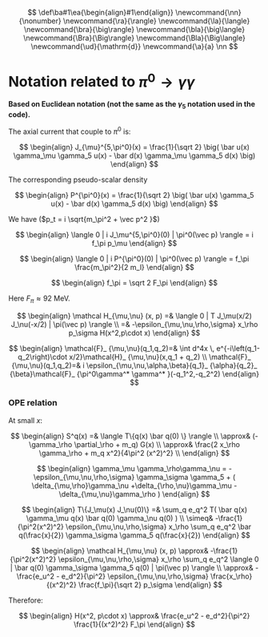 $$
\def\ba#1\ea{\begin{align}#1\end{align}}
\newcommand{\nn}{\nonumber}
\newcommand{\ra}{\rangle}
\newcommand{\la}{\langle}
\newcommand{\bra}{\big\rangle}
\newcommand{\bla}{\big\langle}
\newcommand{\Bra}{\Big\rangle}
\newcommand{\Bla}{\Big\langle}
\newcommand{\ud}{\mathrm{d}}
\newcommand{\a}{a}
\nn
$$

# Notation related to $\pi^0\to \gamma\gamma$

**Based on Euclidean notation (not the same as the $\gamma_5$ notation used in the code).**

The axial current that couple to $\pi^0$ is:

$$
\begin{align}
J_{\mu}^{5,\pi^0}(x) = \frac{1}{\sqrt 2}
\big(
\bar u(x) \gamma_\mu \gamma_5 u(x) -
\bar d(x) \gamma_\mu \gamma_5 d(x)
\big)
\end{align}
$$

The corresponding pseudo-scalar density

$$
\begin{align}
P^{\pi^0}(x) =
\frac{1}{\sqrt 2} \big(
\bar u(x) \gamma_5 u(x) -
\bar d(x) \gamma_5 d(x)
\big)
\end{align}
$$

We have ($p_t = i \sqrt{m_\pi^2 + \vec p^2 }$)

$$
\begin{align}
\langle 0 | i J_\mu^{5,\pi^0}(0) | \pi^0(\vec p) \rangle =
i f_\pi p_\mu
\end{align}
$$

$$
\begin{align}
\langle 0 | i P^{\pi^0}(0) | \pi^0(\vec p) \rangle
= f_\pi
\frac{m_\pi^2}{2 m_l}
\end{align}
$$

$$
\begin{align}
f_\pi = \sqrt 2 F_\pi
\end{align}
$$

Here $F_\pi \approx 92~\mathrm{MeV}$.

$$
\begin{align}
\mathcal H_{\mu,\nu} (x, p)
=&
\langle 0 | T J_\mu(x/2) J_\nu(-x/2) | \pi(\vec p) \rangle
\\
=&
-\epsilon_{\mu,\nu,\rho,\sigma}
x_\rho p_\sigma
H(x^2,p\cdot x)
\end{align}
$$

$$
\begin{align}
\mathcal{F}_ {\mu,\nu}(q_1,q_2)=& \int d^4x \, e^{-i\left(q_1-q_2\right)\cdot x/2}\mathcal{H}_ {\mu,\nu}(x,q_1 + q_2)
\\
\mathcal{F}_ {\mu,\nu}(q_1,q_2)=&
i
\epsilon_{\mu,\nu,\alpha,\beta}{q_1}_ {\alpha}{q_2}_ {\beta}\mathcal{F}_ {\pi^0\gamma^* \gamma^* }(-q_1^2,-q_2^2)
\end{align}
$$

### OPE relation

At small $x$:

$$
\begin{align}
S^q(x)
=&
\langle T\{q(x) \bar q(0) \} \rangle
\\
\approx&
(-\gamma_\rho \partial_\rho + m_q) G(x)
\\
\approx&
\frac{2 x_\rho \gamma_\rho + m_q x^2}{4\pi^2 (x^2)^2}
\\
\end{align}
$$

$$
\begin{align}
\gamma_\mu \gamma_\rho\gamma_\nu =
-\epsilon_{\mu,\nu,\rho,\sigma} \gamma_\sigma \gamma_5
+
(
\delta_{\mu,\rho}\gamma_\nu
+\delta_{\rho,\nu}\gamma_\mu
-\delta_{\mu,\nu}\gamma_\rho
)
\end{align}
$$

$$
\begin{align}
T\{J_\mu(x) J_\nu(0)\}
=&
\sum_q
e_q^2
T(
\bar q(x) \gamma_\mu q(x)
\bar q(0) \gamma_\nu q(0)
)
\\
\simeq&
-\frac{1}{\pi^2(x^2)^2}
\epsilon_{\mu,\nu,\rho,\sigma}
x_\rho
\sum_q
e_q^2
\bar q(\frac{x}{2}) \gamma_\sigma \gamma_5 q(\frac{x}{2})
\end{align}
$$

$$
\begin{align}
\mathcal H_{\mu,\nu} (x, p)
\approx&
-\frac{1}{\pi^2(x^2)^2}
\epsilon_{\mu,\nu,\rho,\sigma}
x_\rho
\sum_q
e_q^2
\langle 0 | \bar q(0) \gamma_\sigma \gamma_5 q(0)  | \pi(\vec p) \rangle
\\
\approx& -
\frac{e_u^2 - e_d^2}{\pi^2}
\epsilon_{\mu,\nu,\rho,\sigma}
\frac{x_\rho}{(x^2)^2}
\frac{f_\pi}{\sqrt 2} p_\sigma
\end{align}
$$

Therefore:

$$
\begin{align}
H(x^2, p\cdot x)
\approx&
\frac{e_u^2 - e_d^2}{\pi^2}
\frac{1}{(x^2)^2}
F_\pi
\end{align}
$$
